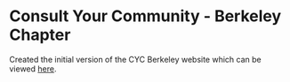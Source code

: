 # Consult Your Community - Berkeley Chapter 

Created the initial version of the CYC Berkeley website which can be viewed [here](http://cyc.berkeley.edu).

